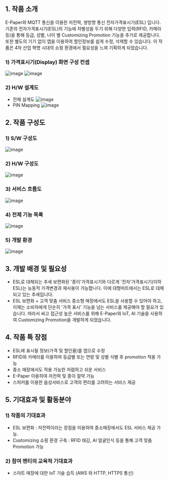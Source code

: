 ## 1. 작품 소개

E-Paper와 MQTT 통신을 이용한 저전력, 쌍방향 통신 전자가격표시기(ESL) 입니다. 기존의 전자가격표시기(ESL)의 기능에 차별성을 두기 위해 다양한 입력(RFID, 카메라 등)을 통해 등급, 성별, 나이 별 Customizing Promotion 기능을 추가로 제공합니다. 또한 별도의 기기 없이 앱을 이용하여 할인정보를 쉽게 수정, 삭제할 수 있습니다. 이 작품은 4차 산업 혁명 시대의 쇼핑 환경에서 필요성을 느껴 기획하게 되었습니다.

### 1) 가격표시기(Display) 화면 구성 컨셉
![image](https://user-images.githubusercontent.com/37296369/66264483-0bcccc00-e841-11e9-963e-0f54d7c8b888.png)
![image](https://user-images.githubusercontent.com/37296369/66264488-17b88e00-e841-11e9-8833-09510dc36711.png)
### 2) H/W 설계도
- 전체 설계도
![image](https://user-images.githubusercontent.com/37296369/66264501-4fbfd100-e841-11e9-895c-b991ae5b21c7.png)
- PIN Mapping
![image](https://user-images.githubusercontent.com/37296369/66264507-77af3480-e841-11e9-8619-fed2f2404b38.png)

## 2. 작품 구성도	
### 1) S/W 구성도
![image](https://user-images.githubusercontent.com/37296369/66264373-15553480-e83f-11e9-8cd9-9d2380355ffd.png)
### 2) H/W 구성도
![image](https://user-images.githubusercontent.com/37296369/66264378-2dc54f00-e83f-11e9-8ecb-e540b5325045.png)
### 3) 서비스 흐름도
![image](https://user-images.githubusercontent.com/37296369/66264383-4df50e00-e83f-11e9-937d-387e089e5366.png)
### 4) 전체 기능 목록
![image](https://user-images.githubusercontent.com/37296369/66264525-f1dfb900-e841-11e9-8a9e-46399c182b4f.png)
### 5) 개발 환경
![image](https://user-images.githubusercontent.com/37296369/66264450-7fbaa480-e840-11e9-8b7c-768d287e7e12.png)

## 3. 개발 배경 및 필요성	
- ESL로 대체되는 추세 보편화된 '종이'가격표시기와 다르게 '전자'가격표시기(이하 ESL)는 능동적 가격변경과 재사용이 가능합니다. 이에 대형마트에서는 ESL로 대체되고 있는 추세입니다. 
- ESL 보편화 + 고객 맞춤 서비스 중소형 매장에서도 ESL을 사용할 수 있어야 하고, 이제는 소비자에게 단순히 '가격 표시' 기능을 넘는 서비스를 제공해야 할 필요가 있습니다. 따라서 싸고 접근성 높은 서비스를 위해 E-Paper와 IoT, AI 기술을 사용하여 Customizing Promotion을 개발하게 되었습니다.

## 4. 작품 특 장점	
- ESL에 표시될 정보(가격 및 할인율)를 앱으로 수정 
- RFID와 카메라를 이용하여 등급별 또는 연령 및 성별 식별 후 promotion 적용 가능 
- 중소 매장에서도 적용 가능한 저렴하고 쉬운 서비스 
- E-Paper 이용하여 저전력 및 종이 절약 가능 
- 스피커를 이용한 음성서비스로 고객의 편리를 고려하는 서비스 제공

## 5. 기대효과 및 활동분야	
### 1) 작품의 기대효과 
- ESL 보편화 : 저전력이라는 장점을 이용하여 중소매장에서도 ESL 서비스 제공 가능. 
- Customizing 쇼핑 환경 구축 : RFID 태깅, AI 얼굴인식 등을 통해 고객 맞춤 Promotion 가능 

### 2) 참여 멘티의 교육적 기대효과
- 스마트 매장에 대한 IoT 기술 습득 (AWS 와 HTTP, HTTPS 통신)
